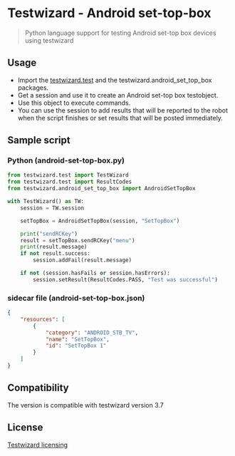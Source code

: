 # Testwizard - Android set-top-box

> Python language support for testing Android set-top box devices using testwizard

## Usage

* Import the [testwizard.test](https://pypi.org/project/testwizard.test/) and the testwizard.android_set_top_box packages.
* Get a session and use it to create an Android set-top box testobject.
* Use this object to execute commands.
* You can use the session to add results that will be reported to the robot when the script finishes or set results that will be posted immediately.

## Sample script

### Python (android-set-top-box.py)

```python
from testwizard.test import TestWizard
from testwizard.test import ResultCodes
from testwizard.android_set_top_box import AndroidSetTopBox

with TestWizard() as TW:
    session = TW.session

    setTopBox = AndroidSetTopBox(session, "SetTopBox")

    print("sendRCKey")
    result = setTopBox.sendRCKey("menu")
    print(result.message)
    if not result.success:
        session.addFail(result.message)

    if not (session.hasFails or session.hasErrors):
        session.setResult(ResultCodes.PASS, "Test was successful")
```

### sidecar file (android-set-top-box.json)

```json
{
    "resources": [
        { 
            "category": "ANDROID_STB_TV", 
            "name": "SetTopBox", 
            "id": "SetTopBox 1"
        }
    ]
}
```

## Compatibility

The version is compatible with testwizard version 3.7

## License

[Testwizard licensing](https://www.eurofins-digitaltesting.com/testwizard/)